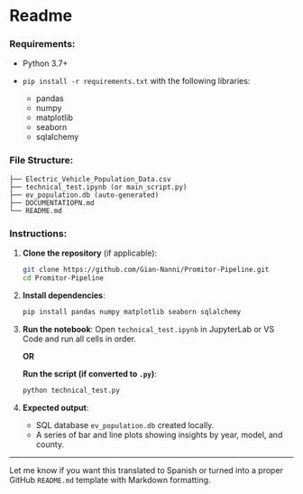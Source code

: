 # Readme

### Requirements:

* Python 3.7+
* `pip install -r requirements.txt` with the following libraries:

  * pandas
  * numpy
  * matplotlib
  * seaborn
  * sqlalchemy

### File Structure:

```
├── Electric_Vehicle_Population_Data.csv
├── technical_test.ipynb (or main_script.py)
├── ev_population.db (auto-generated)
├── DOCUMENTATIOPN.md
└── README.md
```

### Instructions:

1. **Clone the repository** (if applicable):

   ```bash
   git clone https://github.com/Gian-Nanni/Promitor-Pipeline.git
   cd Promitor-Pipeline
   ```

2. **Install dependencies**:

   ```bash
   pip install pandas numpy matplotlib seaborn sqlalchemy
   ```

3. **Run the notebook**:
   Open `technical_test.ipynb` in JupyterLab or VS Code and run all cells in order.

   **OR**

   **Run the script (if converted to `.py`)**:

   ```bash
   python technical_test.py
   ```

4. **Expected output**:

   * SQL database `ev_population.db` created locally.
   * A series of bar and line plots showing insights by year, model, and county.

---

Let me know if you want this translated to Spanish or turned into a proper GitHub `README.md` template with Markdown formatting.
